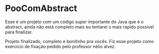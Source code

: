 # PooComAbstract
Esse é um projeto com um código super importante do Java que é o abstract, ainda não está completo mais eu tentarei o mais rapido 
possível para finalizar.

Projeto finalizado, completo e bonitinho pra vocês. Fiz esse projeto como exercicio de fixação pedido pelo professor nélio alvez.
